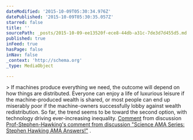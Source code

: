 ```yaml
---
dateModified: '2015-10-09T05:30:34.976Z'
datePublished: '2015-10-09T05:30:35.057Z'
starred: false
title: ''
sourcePath: _posts/2015-10-09-ee13520f-ece8-44db-a31c-7de3d7d455d5.md
published: true
inFeed: true
hasPage: false
inNav: false
_context: 'http://schema.org'
_type: MediaObject

---
```

\> If machines produce everything we need, the outcome will depend on how things are distributed. Everyone can enjoy a life of luxurious leisure if the machine-produced wealth is shared, or most people can end up miserably poor if the machine-owners successfully lobby against wealth redistribution. So far, the trend seems to be toward the second option, with technology driving ever-increasing inequality.
[Comment][0]
from discussion 
[Prof-Stephen-Hawking's comment from discussion "Science AMA Series: Stephen Hawking AMA Answers!"][1]
.

[0]: https://www.reddit.com/r/science/comments/3nyn5i/science_ama_series_stephen_hawking_ama_answers/cvsdmkv
[1]: https://www.reddit.com/r/science/comments/3nyn5i/science_ama_series_stephen_hawking_ama_answers/